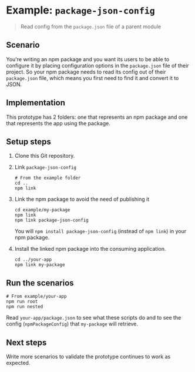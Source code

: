 # Example: `package-json-config`

> Read config from the `package.json` file of a parent module

## Scenario

You're writing an npm package and you want its users to be able to configure it by placing configuration options in the `package.json` file of their project. So your npm package needs to read its config out of their `package.json` file, which means you first need to find it and convert it to JSON.


## Implementation

This prototype has 2 folders: one that represents an npm package and one that represents the app using the package.


## Setup steps

1. Clone this Git repository.

1. Link `package-json-config`

    ```
    # From the example folder
    cd ..
    npm link
    ```

1. Link the npm package to avoid the need of publishing it

    ```
    cd example/my-package
    npm link
    npm link package-json-config
    ```

    You will `npm install package-json-config` (instead of `npm link`) in your npm package.

1. Install the linked npm package into the consuming application.

    ```
    cd ../your-app
    npm link my-package
    ```

## Run the scenarios

```
# From example/your-app
npm run root
npm run nested
```

Read `your-app/package.json` to see what these scripts do and to see the config (`npmPackageConfig`) that `my-package` will retrieve.


## Next steps

Write more scenarios to validate the prototype continues to work as expected.
